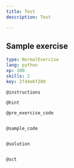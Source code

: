```yaml
---
title: Test
description: Test

---
```

## Sample exercise

```yaml
type: NormalExercise
lang: python
xp: 100
skills: 2
key: 2f44e6f280
```


`@instructions`

`@hint`

`@pre_exercise_code`
```{python}

```

`@sample_code`
```{python}

```

`@solution`
```{python}

```

`@sct`
```{python}

```
